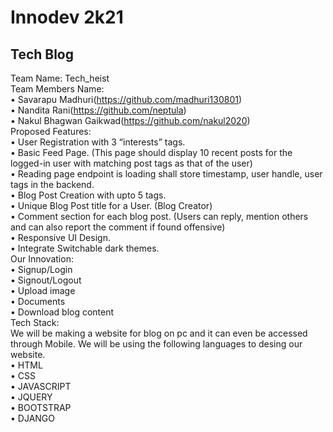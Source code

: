 # Innodev 2k21

## Tech Blog
Team Name: Tech_heist<br>
Team Members Name:<br>
•	Savarapu Madhuri(https://github.com/madhuri130801)<br>
•	Nandita Rani(https://github.com/neptula)<br>
•	Nakul Bhagwan Gaikwad(https://github.com/nakul2020)<br>
Proposed Features:<br>
•	User Registration with 3 “interests” tags.<br>
•	Basic Feed Page. (This page should display 10 recent posts for the logged-in user with matching post tags as that of the user)<br>
•	Reading page endpoint is loading shall store timestamp, user handle, user tags in the backend.<br>
•	Blog Post Creation with upto 5 tags.<br>
•	Unique Blog Post title for a User. (Blog Creator)<br>
•	Comment section for each blog post. (Users can reply, mention others and can also report the comment if found offensive)<br>
•	Responsive UI Design.<br>
•	Integrate Switchable dark themes.<br>
Our Innovation:<br>
•	Signup/Login<br>
•	Signout/Logout<br>
•	Upload image <br>
•	Documents<br>
•	Download blog content<br>
Tech Stack:<br>
We will be making a website for blog on pc and it can even be accessed through Mobile. We will be using the following languages to desing our website.<br>
•	HTML<br>
•	CSS<br>
•	JAVASCRIPT<br>
•	JQUERY<br>
•	BOOTSTRAP<br>
•	DJANGO<br>
